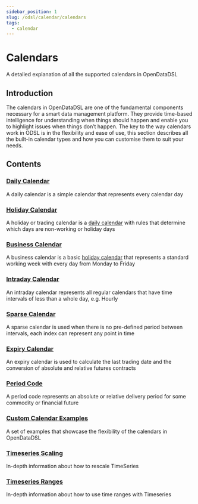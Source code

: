 ```yaml
---
sidebar_position: 1
slug: /odsl/calendar/calendars
tags:
  - calendar
---
```


Calendars
=========

A detailed explanation of all the supported calendars in OpenDataDSL

## Introduction

The calendars in OpenDataDSL are one of the fundamental components necessary for a smart data management platform. 
They provide time-based intelligence for understanding when things should happen and enable you to highlight issues when things don’t happen. 
The key to the way calendars work in ODSL is in the flexibility and ease of use, this section describes all the built-in calendar types and how you can customise them to suit your needs.

## Contents

### [Daily Calendar](daily)
A daily calendar is a simple calendar that represents every calendar day

### [Holiday Calendar](holiday)
A holiday or trading calendar is a [daily calendar](daily) with rules that determine which days are non-working or holiday days

### [Business Calendar](business)
A business calendar is a basic [holiday calendar](holiday) that represents a standard working week with every day from Monday to Friday

### [Intraday Calendar](intraday)
An intraday calendar represents all regular calendars that have time intervals of less than a whole day, e.g. Hourly

### [Sparse Calendar](sparse)
A sparse calendar is used when there is no pre-defined period between intervals, each index can represent any point in time

### [Expiry Calendar](expiry)
An expiry calendar is used to calculate the last trading date and the conversion of absolute and relative futures contracts

### [Period Code](period-code)
A period code represents an absolute or relative delivery period for some commodity or financial future

### [Custom Calendar Examples](examples)
A set of examples that showcase the flexibility of the calendars in OpenDataDSL

### [Timeseries Scaling](scaling)
In-depth information about how to rescale TimeSeries

### [Timeseries Ranges](ranges)
In-depth information about how to use time ranges with Timeseries